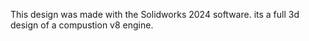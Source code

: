 This design was made with the Solidworks 2024 software.
its a full 3d design of a compustion v8 engine.

